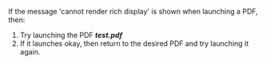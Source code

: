 If the message 'cannot render rich display' is shown when launching a PDF, then:  
1. Try launching the PDF _**test.pdf**_
2. If it launches okay, then return to the desired PDF and try launching it again.
